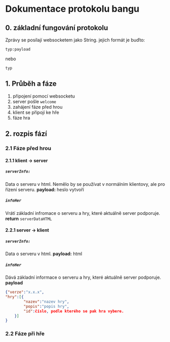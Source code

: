 
# Dokumentace protokolu bangu
## 0. základní fungování protokolu
Zprávy se posílají websocketem jako String. jejich formát je buďto:

`typ:payload`

nebo

`typ`
## 1. Průběh a fáze
1) připojení pomocí websocketu
2) server pošle `welcome`
3) zahájení fáze před hrou
4) klient se připojí ke hře
5) fáze hra

## 2. rozpis fází
### 2.1 Fáze před hrou
#### 2.1.1 klient -> server
##### `serverInfo:` 
Data o serveru v html. Nemělo by se používat v normálním klientovy, ale pro řízení serveru.
**payload:** heslo
vytvoří

##### `infoHer`
Vrátí základní infromace o serveru a hry, které aktuálně server podporuje.
**return** `serverDataHTML` 

#### 2.2.1 server -> klient
##### `serverInfo:` 
Data o serveru v html. 
**payload:** html

##### `infoHer`
Dává základní informace o serveru a hry, které aktuálně server podporuje.
**payload** 
```JSON
{"verze":"x.x.x",
"hry":[{
		"nazev":"nazev hry",
		"popis":"popis hry",
		"id":číslo, podle kterého se pak hra vybere.
	}]
} 
```
### 2.2 Fáze při hře
